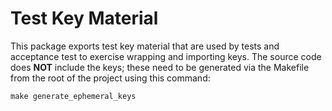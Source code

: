 # Test Key Material

This package exports test key material that are used by tests and acceptance test to exercise wrapping and importing
keys. The source code does **NOT** include the keys; these need to be generated via the Makefile from the root
of the project using this command:

`make generate_ephemeral_keys`

